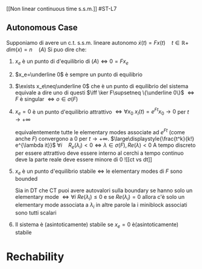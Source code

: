 [[Non linear continuous time s.s.m.]] #ST-L7 
## Autonomous Case
Supponiamo di avere un c.t. s.s.m. lineare autonomo
$\dot x(t)=Fx(t)\quad t\in \mathbb R+\quad dim(x)=n\quad (A)$
Si puo dire che:
1. $x_e$ è un punto di d'equilibrio di $(A)\iff0=Fx_e$ 
2. $x_e=\underline 0$ è sempre un punto di equilibrio
3. $\exists x_e\neq\underline 0$ che è un punto di equilibrio del sistema
	equivale a dire uno di questi
	$\iff \ker F\supsetneq \{\underline 0\}$
	$\iff F$ è singular
	$\iff o\in \sigma(F)$    
4. $x_e=0$ è un punto d'equilibrio attrattivo $\iff \forall x_0\ x_l(t)=e^{Ft}x_0\rightarrow 0$ per $t\to+\infty$ 
	
	equivalentemente tutte le elementary modes associate ad $e^{Ft}$ (come anche $F$)  convergono a $0$ per $t\to+\infty$.
	$\large\displaystyle{\frac{t^k}{k!} e^{\lambda it}}$  $\forall i\quad R_e(\lambda_i)<0\iff\lambda\in\sigma(F), Re(\lambda)<0$
	A tempo discreto  per essere attrattivo deve essere interno al cerchi a tempo continuo deve la parte reale deve essere minore di $0$ ![[ct vs dt]]
5. $x_e$ è un punto d'equilibrio stabile $\iff$ le elementary modes di $F$ sono bounded
	
	Sia in DT che CT puoi avere autovalori sulla boundary se hanno solo un elementary mode
	$\iff \forall i\ Re(\lambda_i)\leq 0$  e se $Re(\lambda_i)=0$ allora c'è solo un elementary mode associata a $\lambda_i$ in altre parole la i miniblock associati sono tutti scalari
6. Il sistema è (asintoticamente) stabile se $x_e=0$ è(asintoticamente) stabile

# Rechability
